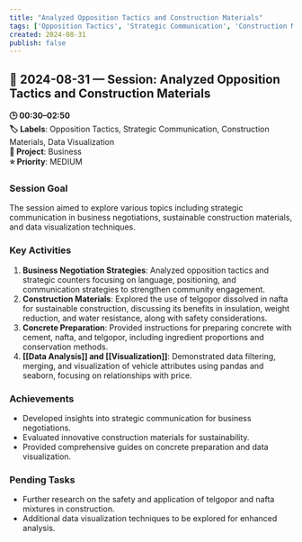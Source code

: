 ```yaml
---
title: "Analyzed Opposition Tactics and Construction Materials"
tags: ['Opposition Tactics', 'Strategic Communication', 'Construction Materials', 'Data Visualization']
created: 2024-08-31
publish: false
---
```


## 📅 2024-08-31 — Session: Analyzed Opposition Tactics and Construction Materials

**🕒 00:30–02:50**  
**🏷️ Labels**: Opposition Tactics, Strategic Communication, Construction Materials, Data Visualization  
**📂 Project**: Business  
**⭐ Priority**: MEDIUM  


### Session Goal
The session aimed to explore various topics including strategic communication in business negotiations, sustainable construction materials, and data visualization techniques.

### Key Activities
1. **Business Negotiation Strategies**: Analyzed opposition tactics and strategic counters focusing on language, positioning, and communication strategies to strengthen community engagement.
2. **Construction Materials**: Explored the use of telgopor dissolved in nafta for sustainable construction, discussing its benefits in insulation, weight reduction, and water resistance, along with safety considerations.
3. **Concrete Preparation**: Provided instructions for preparing concrete with cement, nafta, and telgopor, including ingredient proportions and conservation methods.
4. **[[Data Analysis]] and [[Visualization]]**: Demonstrated data filtering, merging, and visualization of vehicle attributes using pandas and seaborn, focusing on relationships with price.

### Achievements
- Developed insights into strategic communication for business negotiations.
- Evaluated innovative construction materials for sustainability.
- Provided comprehensive guides on concrete preparation and data visualization.

### Pending Tasks
- Further research on the safety and application of telgopor and nafta mixtures in construction.
- Additional data visualization techniques to be explored for enhanced analysis.
